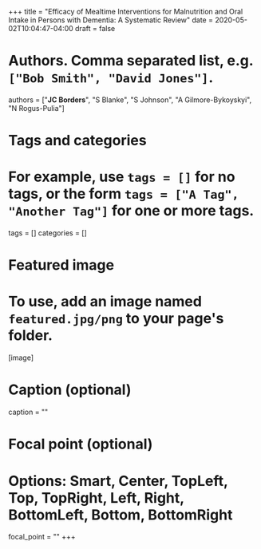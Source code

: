 +++
title = "Efficacy of Mealtime Interventions for Malnutrition and Oral Intake in Persons with Dementia: A Systematic Review"
date = 2020-05-02T10:04:47-04:00
draft = false

# Authors. Comma separated list, e.g. `["Bob Smith", "David Jones"]`.
authors = ["**JC Borders**", "S Blanke", "S Johnson", "A Gilmore-Bykoyskyi", "N Rogus-Pulia"]

# Tags and categories
# For example, use `tags = []` for no tags, or the form `tags = ["A Tag", "Another Tag"]` for one or more tags.
tags = []
categories = []

# Featured image
# To use, add an image named `featured.jpg/png` to your page's folder. 
[image]
  # Caption (optional)
  caption = ""

  # Focal point (optional)
  # Options: Smart, Center, TopLeft, Top, TopRight, Left, Right, BottomLeft, Bottom, BottomRight
  focal_point = ""
+++
